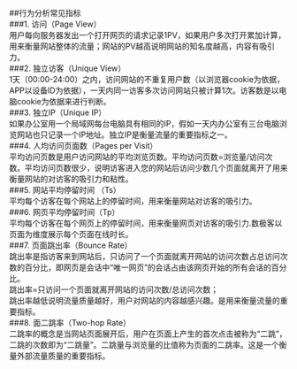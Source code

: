 ##行为分析常见指标  
###1. 访问（Page View）  
用户每向服务器发出一个打开网页的请求记录1PV，如果用户多次打开累加计算，用来衡量网站整体的流量；网站的PV越高说明网站的知名度越高，内容有吸引力。  
###2. 独立访客（Unique View）  
1天（00:00-24:00）之内，访问网站的不重复用户数（以浏览器cookie为依据，APP以设备ID为依据），一天内同一访客多次访问网站只被计算1次。访客数是以电脑cookie为依据来进行判断。  
###3. 独立IP（Unique IP）  
如果办公室用一个局域网每台电脑具有相同的IP，假如一天内办公室有三台电脑浏览网站也只记录一个IP地址。独立IP是衡量流量的重要指标之一。  
###4. 人均访问页面数（Pages per Visit）  
平均访问页数是用户访问网站的平均浏览页数。平均访问页数=浏览量/访问次数。平均访问页数很少，说明访客进入您的网站后访问少数几个页面就离开了用来衡量网站的对访客的吸引力和粘性。  
###5. 网站平均停留时间 （Ts）  
平均每个访客在每个网站上的停留时间，用来衡量网站对访客的吸引力。  
###6. 网页平均停留时间（Tp）  
平均每个访客在每个网页上的停留时间，用来衡量网页对访客的吸引力.数极客以页面为维度展示每个页面在线时长。  
###7. 页面跳出率（Bounce Rate）  
跳出率是指访客来到网站后，只访问了一个页面就离开网站的访问次数占总访问次数的百分比，即网页是会话中“唯一网页”的会话占由该网页开始的所有会话的百分比。  
跳出率=只访问一个页面就离开网站的访问次数/总访问次数；  
跳出率越低说明流量质量越好，用户对网站的内容越感兴趣。是用来衡量流量的重要指标。  
###8. 面二跳率（Two-hop Rate）  
二跳率的概念是当网站页面展开后，用户在页面上产生的首次点击被称为“二跳”，二跳的次数即为“二跳量”。二跳量与浏览量的比值称为页面的二跳率。这是一个衡量外部流量质量的重要指标。  
